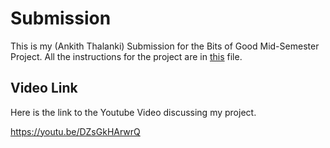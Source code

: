 # Submission
This is my (Ankith Thalanki) Submission for the Bits of Good Mid-Semester Project. All the instructions for the project are in [this](Instructions.md) file.

## Video Link
Here is the link to the Youtube Video discussing my project.

https://youtu.be/DZsGkHArwrQ
